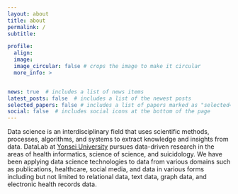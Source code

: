 ```yaml
---
layout: about
title: about
permalink: /
subtitle: 

profile:
  align: 
  image: 
  image_circular: false # crops the image to make it circular
  more_info: >


news: true  # includes a list of news items
latest_posts: false  # includes a list of the newest posts
selected_papers: false # includes a list of papers marked as "selected={true}"
social: false  # includes social icons at the bottom of the page
---
```




Data science is an interdisciplinary field that uses scientific methods, processes, algorithms, and systems to extract knowledge and insights from data. DataLab at [Yonsei University](https://www.yonsei.ac.kr/) pursues data-driven research in the areas of health informatics, science of science, and suicidology. We have been applying data science technologies to data from various domains such as publications, healthcare, social media, and data in various forms including but not limited to relational data, text data, graph data, and electronic health records data.


